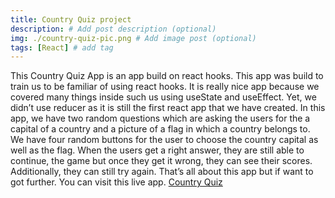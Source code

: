 ```yaml
---
title: Country Quiz project
description: # Add post description (optional)
img: ./country-quiz-pic.png # Add image post (optional)
tags: [React] # add tag
---
```


This Country Quiz App is an app build on react hooks. This app was build to train us to be familiar of using react hooks. It is really nice app because we covered many things inside such us using useState and useEffect. Yet, we didn’t use reducer as it is still the first react app that we have created. In this app, we have two random questions which are asking the users for the a capital of a country and a picture of a flag in which a country belongs to. We have four random buttons for the user to choose the country capital as well as the flag. When the users get a right answer, they are still able to continue, the game but once they get it wrong, they can see their scores. Additionally, they can still try again. That’s all about this app but if want to got further. You can visit this live app. [Country Quiz](https://natacha-country-quiz.netlify.app/)
